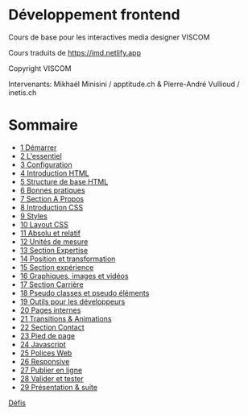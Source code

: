 # Développement frontend
Cours de base pour les interactives media designer VISCOM

Cours traduits de https://imd.netlify.app

Copyright VISCOM

Intervenants: Mikhaél Minisini / apptitude.ch & Pierre-André Vullioud  / inetis.ch



# Sommaire

* [1 Démarrer](01.demarrer.md)
* [2 L'essentiel](02.essentiel.md)
* [3 Configuration](03.configuration.md)
* [4 Introduction HTML](04.intro_html.md)
* [5 Structure de base HTML](05.structure_html.md)
* [6 Bonnes pratiques](06.bonne_pratiques.md)
* [7 Section A Propos](07.balisage.md)
* [8 Introduction CSS](08_introduction_css.md)
* [9 Styles](09.styles.md)
* [10 Layout CSS](10.mise_en_page.md)
* [11 Absolu et relatif](11.absolut_relatif.md)
* [12 Unités de mesure](12.unite_mesure.md)
* [13 Section Expertise](13.expertise.md)
* [14 Position et transformation](14.postion_transformation.md)
* [15 Section expérience](15.experience.md)
* [16 Graphiques, images et vidéos](16.images_videos.md)
* [17 Section Carrière](17.carriere.md)
* [18 Pseudo classes et pseudo éléments](18.pseudo_classes.md)
* [19 Outils pour les développeurs](19.outils.md)
* [20 Pages internes](20.page.md)
* [21 Transitions & Animations](21.transitions_animations.md)
* [22 Section Contact ](22.contact.md)
* [23 Pied de page](23.pied.md)
* [24 Javascript](24.javascript.md) 
* [25 Polices Web](25.polices.md)
* [26 Responsive](26.responsive.md)
* [27 Publier en ligne](27.publier.md)
* [28 Valider et tester](28.valider_tester.md)
* [29 Présentation & suite](29.fin.md)

[Défis](challenges.md)


